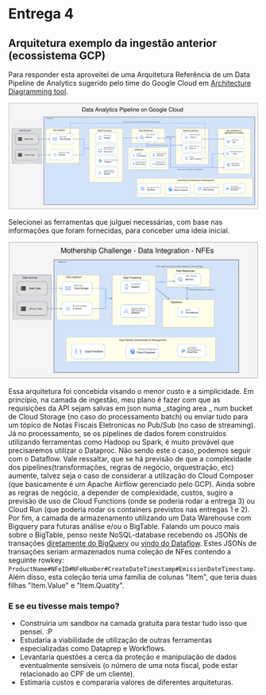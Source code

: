 # Entrega 4
## Arquitetura exemplo da ingestão anterior (ecossistema GCP)
Para responder esta aproveitei de uma Arquitetura Referência de um Data Pipeline de Analytics sugerido pelo time do Google Cloud em [Architecture Diagramming tool](https://googlecloudcheatsheet.withgoogle.com/architecture). 

![full_data_analytics_pipeline](/entrega4/full_data_analytics_pipeline.svg)

Selecionei as ferramentas que julguei necessárias, com base nas informações que foram fornecidas, para conceber uma ideia inicial.

![mothership_prop4](/entrega4/mothership_prop4.svg)

Essa arquitetura foi concebida visando o menor custo e a simplicidade. 
Em princípio, na camada de ingestão, meu plano é fazer com que as requisições da API sejam salvas em json numa _staging area _ num bucket de Cloud Storage (no caso do processamento batch) ou enviar tudo para um tópico de Notas Fiscais Eletronicas no Pub/Sub (no caso de streaming).
Já no processamento, se os pipelines de dados forem construídos utilizando ferramentas como Hadoop ou Spark, é muito provável que precisaremos utilizar o Dataproc. Não sendo este o caso, podemos seguir com o Dataflow. Vale ressaltar, que se há previsão de que a complexidade dos pipelines(transformações, regras de negócio, orquestração, etc) aumente, talvez seja o caso de considerar a utilização do Cloud Composer (que basicamente é um Apache Airflow gerenciado pelo GCP). Ainda sobre as regras de negócio, a depender de complexidade, custos, sugiro a previsão de uso de Cloud Functions (onde se poderia rodar a entrega 3) ou Cloud Run (que poderia rodar os containers previstos nas entregas 1 e 2).
Por fim, a camada de armazenamento utilizando um Data Warehouse com Bigquery para futuras análise e/ou o BigTable.
Falando um pouco mais sobre o BigTable, penso neste NoSQL-database recebendo os JSONs de transações [diretamente do BigQuery](https://github.com/GoogleCloudPlatform/DataflowTemplates/blob/main/v2/bigquery-to-bigtable/src/main/java/com/google/cloud/teleport/v2/templates/BigQueryToBigtable.java) ou [vindo do Dataflow](https://github.com/GoogleCloudPlatform/cloud-bigtable-examples/tree/main/java/dataflow-connector-examples). Estes JSONs de transações seriam armazenados numa coleção de NFes contendo a seguinte rowkey: <code>ProductName#NFeID#NFeNumber#CreateDateTimestamp#EmissionDateTimestamp</code>. Além disso, esta coleção teria uma família de colunas "Item", que teria duas filhas "Item.Value" e "Item.Quatity". 

### E se eu tivesse mais tempo?
* Construiria um sandbox na camada gratuita para testar tudo isso que pensei. :P
* Estudaria a viabilidade de utilização de outras ferramentas especializadas como Dataprep e Workflows.
* Levantaria questões a cerca da proteção e manipulação de dados eventualmente sensíveis (o número de uma nota fiscal, pode estar relacionado ao CPF de um cliente).
* Estimaria custos e compararia valores de diferentes arquiteturas.
